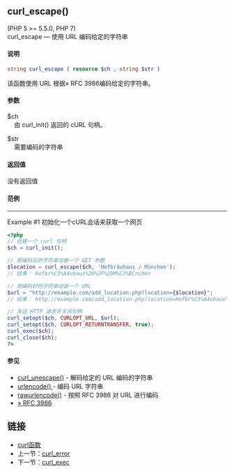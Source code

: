 
## curl_escape()
(PHP 5 >= 5.5.0, PHP 7)  
curl_escape — 使用 URL 编码给定的字符串

#### 说明  
```php
string curl_escape ( resource $ch , string $str )
```

该函数使用 URL 根据» RFC 3986编码给定的字符串。  

#### 参数   
$ch  
&nbsp;&nbsp;&nbsp;&nbsp;由 curl_init() 返回的 cURL 句柄。  

$str   
&nbsp;&nbsp;&nbsp;&nbsp;需要编码的字符串

#### 返回值
没有返回值   

#### 范例   
---  
Example #1 初始化一个cURL会话来获取一个网页
```php
<?php
// 创建一个 curl 句柄
$ch = curl_init();

// 把编码后的字符串当做一个 GET 参数
$location = curl_escape($ch, 'Hofbräuhaus / München');
// 结果： Hofbr%C3%A4uhaus%20%2F%20M%C3%BCnchen

// 用编码好的字符串组装一个 URL
$url = "http://example.com/add_location.php?location={$location}";
// 结果： http://example.com/add_location.php?location=Hofbr%C3%A4uhaus%20%2F%20M%C3%BCnchen

// 发送 HTTP 请求并关闭句柄
curl_setopt($ch, CURLOPT_URL, $url);
curl_setopt($ch, CURLOPT_RETURNTRANSFER, true);
curl_exec($ch);
curl_close($ch);
?>
```

#### 参见
* [curl_unescape()](curl_unescape.md) - 解码给定的 URL 编码的字符串
* [urlencode() ](javascript:;) - 编码 URL 字符串
* [rawurlencode()](javascript:;) - 按照 RFC 3986 对 URL 进行编码
* [» RFC 3986](http://www.faqs.org/rfcs/rfc3986)

## 链接

- [curl函数](directory.md)
- 上一节：[curl_error](curl_error.md)
- 下一节：[curl_exec](curl_exec.md)
